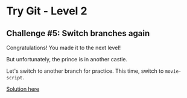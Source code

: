 Try Git - Level 2
=================


## Challenge #5: Switch branches again

Congratulations! You made it to the next level!

But unfortunately, the prince is in another castle.

Let's switch to another branch for practice. This time, switch to `movie-script`.

[Solution here](https://github.com/trynewtech/try-git/wiki/Challenge-%235)
